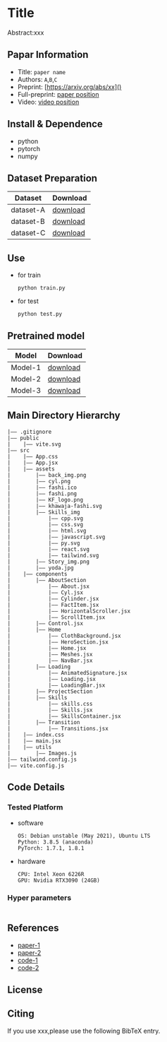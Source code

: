 Title
===
Abstract:xxx
## Papar Information
- Title:  `paper name`
- Authors:  `A`,`B`,`C`
- Preprint: [https://arxiv.org/abs/xx]()
- Full-preprint: [paper position]()
- Video: [video position]()

## Install & Dependence
- python
- pytorch
- numpy

## Dataset Preparation
| Dataset | Download |
| ---     | ---   |
| dataset-A | [download]() |
| dataset-B | [download]() |
| dataset-C | [download]() |

## Use
- for train
  ```
  python train.py
  ```
- for test
  ```
  python test.py
  ```
## Pretrained model
| Model | Download |
| ---     | ---   |
| Model-1 | [download]() |
| Model-2 | [download]() |
| Model-3 | [download]() |


## Main Directory Hierarchy
```
|—— .gitignore
|—— public
|    |—— vite.svg
|—— src
|    |—— App.css
|    |—— App.jsx
|    |—— assets
|        |—— back_img.png
|        |—— cyl.png
|        |—— fashi.ico
|        |—— fashi.png
|        |—— KF_logo.png
|        |—— khawaja-fashi.svg
|        |—— Skills_img
|            |—— cpp.svg
|            |—— css.svg
|            |—— html.svg
|            |—— javascript.svg
|            |—— py.svg
|            |—— react.svg
|            |—— tailwind.svg
|        |—— Story_img.png
|        |—— yoda.jpg
|    |—— components
|        |—— AboutSection
|            |—— About.jsx
|            |—— Cyl.jsx
|            |—— Cylinder.jsx
|            |—— FactItem.jsx
|            |—— HorizontalScroller.jsx
|            |—— ScrollItem.jsx
|        |—— Control.jsx
|        |—— Home
|            |—— ClothBackground.jsx
|            |—— HeroSection.jsx
|            |—— Home.jsx
|            |—— Meshes.jsx
|            |—— NavBar.jsx
|        |—— Loading
|            |—— AnimatedSignature.jsx
|            |—— Loading.jsx
|            |—— LoadingBar.jsx
|        |—— ProjectSection
|        |—— Skills
|            |—— skills.css
|            |—— Skills.jsx
|            |—— SkillsContainer.jsx
|        |—— Transition
|            |—— Transitions.jsx
|    |—— index.css
|    |—— main.jsx
|    |—— utils
|        |—— Images.js
|—— tailwind.config.js
|—— vite.config.js
```
## Code Details
### Tested Platform
- software
  ```
  OS: Debian unstable (May 2021), Ubuntu LTS
  Python: 3.8.5 (anaconda)
  PyTorch: 1.7.1, 1.8.1
  ```
- hardware
  ```
  CPU: Intel Xeon 6226R
  GPU: Nvidia RTX3090 (24GB)
  ```
### Hyper parameters
```
```
## References
- [paper-1]()
- [paper-2]()
- [code-1](https://github.com)
- [code-2](https://github.com)
  
## License

## Citing
If you use xxx,please use the following BibTeX entry.
```
```
